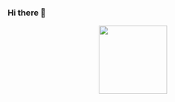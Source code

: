 ### Hi there 👋

<div align="center"> <img height="137px" src="https://github-readme-stats.vercel.app/api?username=CAN1177&hide_title=true&hide_border=true&show_icons=trueline_height=21&text_color=000&icon_color=000&bg_color=0,ea6161,ffc64d,fffc4d,52fa5a&theme=graywhite" /> </div>
